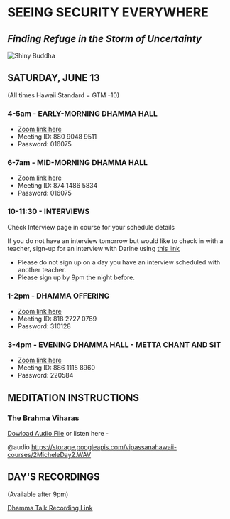 # SEEING SECURITY EVERYWHERE
## *Finding Refuge in the Storm of Uncertainty*

![Shiny Buddha](https://storage.googleapis.com/vipassanahawaii-courses/buddha2.jpg)

## SATURDAY, JUNE 13
(All times Hawaii Standard = GTM -10)

### 4-5am - EARLY-MORNING DHAMMA HALL
- [Zoom link here](https://us02web.zoom.us/j/88090489511?pwd=VFRXY2hYRys4ZUl2UnR2K1daYnd3UT09)
- Meeting ID: 880 9048 9511
- Password: 016075

### 6-7am - MID-MORNING DHAMMA HALL
- [Zoom link here](https://us02web.zoom.us/j/87414865834?pwd=Nzl2a3d1Y0g1NldpRmkrTWF0Z2pBQT09)
- Meeting ID: 874 1486 5834
- Password: 016075

### 10-11:30 - INTERVIEWS
Check Interview page in course for your schedule details

If you do not have an interview tomorrow but would like to check in with a teacher, sign-up for an interview with Darine using [this link](https://signup.com/go/OnrFSvH)
- Please do not sign up on a day you have an interview scheduled with another teacher.
- Please sign up by 9pm the night before.

### 1-2pm - DHAMMA OFFERING
- [Zoom link here](https://us02web.zoom.us/j/81827270769?pwd=UFRtbW1vcnprNElpWFNOVFlka2RWZz09)
- Meeting ID: 818 2727 0769
- Password: 310128

### 3-4pm - EVENING DHAMMA HALL - METTA CHANT AND SIT
- [Zoom link here](https://us02web.zoom.us/j/88611158960?pwd=MW5zMjRJTFpYV0l5cTVtUzA3YmI5UT09)
- Meeting ID: 886 1115 8960
- Password: 220584

## MEDITATION INSTRUCTIONS
### The Brahma Viharas
[Dowload Audio File](https://storage.googleapis.com/vipassanahawaii-courses/2MicheleDay2.WAV)
or listen here -

@audio https://storage.googleapis.com/vipassanahawaii-courses/2MicheleDay2.WAV


## DAY'S RECORDINGS
(Available after 9pm)

[Dhamma Talk Recording Link](https://us02web.zoom.us/rec/share/wfRwI4-u90JIYM-X1WzSQPE7JqvBaaa81HIcqfELmhsLRwbCPBcJI-5UZACTJfaP?startTime=1592088489000)
